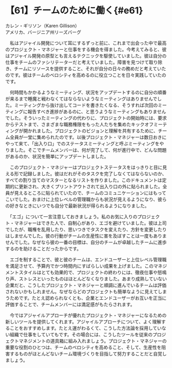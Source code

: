 # 【61】チームのために働く{#e61}

<div class="author">カレン・ギリソン（Karen Gillison）</div>
<div class="author_address">アメリカ、バージニア州リーズバーグ</div>

　私はアジャイル開発について耳にするずっと前に、これまで出会った中で最高のプロジェクト・マネジャーと仕事をする機会を得ました。今考えてみると、彼はアジャイル開発の原型とも言えるテクニックを駆使していました。彼は自分の仕事をチームのファシリテーターだと考えていました。障害を見つけて取り除き、チームにリソースを提供すること、それが自分の日々の務めだと考えていたのです。彼はチームのベロシティを高めるのに役立つことを日々実践していたのです。

　何時間もかかるようなミーティング、状況をアップデートするのに自分の順番が来るまで睡魔と戦わなくてはならないようなミーティングはありませんでした。ミーティングから抜け出してコードを書きたくなる、そうすれば次回のミーティングに報告すべき進捗があるのに、と思うようなミーティングもありませんでした。そういったミーティングの代わりに、プロジェクトの開始時には、要求からテストまで、さまざまな職務権限をもった人たちを集めたキックオフミーティングが開かれました。プロジェクトのビジョンと理解を共有するために、チーム全員が一堂に集められたのです。以後プロジェクト・マネジャーは数日おきにやって来て、「出入り口」でのステータスミーティングと呼ぶミーティングをやりました。そこでチームメンバーは、何が完了して、何が進行中で、どんな問題があるのか、状況を簡単にアップデートしました。

　このプロジェクト・マネジャーはプロジェクトステータスをはっきりと目に見える形で記録しました。彼はだれがそのタスクを完了しなくてはならないのか、すべての割り当てのマスターとなるリストを作りました。このドキュメントは定期的に更新され、大きくプリントアウトされて出入り口の外に貼られました。全員が見えるところに貼られていたので、チームのコミュニケーションにはもってこいでした。おまけに上位レベルの管理職からも状況が見えるようになり、彼らの好きなときにいつでも自分で最新状況が得られるようになりました。

　「エゴ」について一言注意しておきましょう。私のお気に入りのプロジェクト・マネジャーはできた人で、自制心があり、エゴを避けていました。彼は上司でしたが、職権を乱用したり、思いつきでタスクを変えたり、方針を変更したりはしませんでした。彼の行動がチームの生産性に害を及ぼすことは一度もありませんでした。なぜなら彼の一番の目標は、自分のチームが卓越したチームに進歩するのを助けることだったからです。

　エゴを制することで、彼と彼のチームは、エンドユーザーと上位レベル管理職を満足させて、予算内でかつ時間内にすばらしい成果を上げました。このマネジメントスタイルはとても効果的で、プロジェクトの終わりには、徹夜仕事や怒鳴り声、ストレスといったものはほとんどなくなりました。あまり成熟していない企業だと、こうしたプロジェクト・マネジャーと順調に進んでいるチームは評価されないかもしれません。なぜならどのプロジェクトも簡単なように見えてしまうためです。たとえ認められなくとも、企業とエンドユーザーがお互いを正当に評価することで、チームメンバーには満足感がもたらされます。

　今ではアジャイルアプローチが優れたプロジェクト・マネジャーになるための新しいツールを提供してくれます。アジャイルアプローチについて、よく理解することをおすすめします。たとえ運がわるくて、こうした方法論を採用していない組織で仕事をしていてもです。その場合には、こうしたツールを従来のプロジェクトマネジメントの道具箱に組み入れましょう。プロジェクト・マネジャーの重要な役割のひとつは、チームのベロシティを高めること、そして、生産性を阻害するものがほとんどないチーム環境づくりを目指して努力することだと自覚しましょう。
